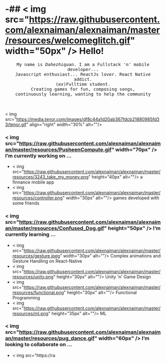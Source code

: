 # -## < img src="https://raw.githubusercontent.com/alexnaiman/alexnaiman/master/resources/welcomeglitch.gif" width="50px" /> Hello!

<p align="center" >
  <samp>
    My name is <em>Dahezhiquan</em>. I am a Fullstack 'n' mobile developer... 
  <br/> Javascript enthusiast... ReactJs lover. React Native addict. 
    <br/> (<em>ex</em>)Fulltime student.
      <br/>
Creating games for fun, composing songs,
          <br/>
continuously learning, wanting to help the community
  </samp>
  <br/>
  <br/>
  <br/>
</p >

< img src="https://media.tenor.com/images/df8c44a1d20ab367fdcb21880985fd33/tenor.gif" align="right"  width="30%" alt=""/>

### < img src="https://raw.githubusercontent.com/alexnaiman/alexnaiman/master/resources/PusheenCompute.gif" width="70px" /> I’m currently working on ...

- < img src="https://raw.githubusercontent.com/alexnaiman/alexnaiman/master/resources/3243_take_my_money.png" height="40px"  alt=""/>  a finnance mobile app
- < img src="https://raw.githubusercontent.com/alexnaiman/alexnaiman/master/resources/controller.png" width="30px"  alt=""/>  games developed with some friends

### < img src="https://raw.githubusercontent.com/alexnaiman/alexnaiman/master/resources/Confused_Dog.gif" height="50px" /> I’m currently learning ...

- < img src="https://raw.githubusercontent.com/alexnaiman/alexnaiman/master/resources/gesture.jpeg" width="30px"  alt=""/> Complex animations and Gesture Handling on React-Native
- < img src="https://raw.githubusercontent.com/alexnaiman/alexnaiman/master/resources/unity.png" height="30px"  alt=""/> Unity 'n' Game Design
- < img src="https://raw.githubusercontent.com/alexnaiman/alexnaiman/master/resources/functional.png" height="30px"  alt=""/> Functional Programming
- < img src="https://raw.githubusercontent.com/alexnaiman/alexnaiman/master/resources/ml.png" height="35px"  alt=""/> ML

### < img src="https://raw.githubusercontent.com/alexnaiman/alexnaiman/master/resources/pug_dance.gif" width="60px" /> I’m looking to collaborate on ...

- < img src="https://ra
